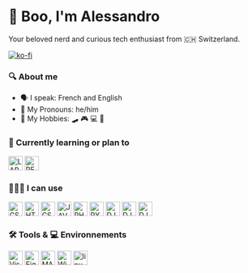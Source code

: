 # 👻 **Boo**, I'm Alessandro <!--(https://alessdangelo.github.io)-->

<p>Your beloved nerd and curious tech enthusiast from 🇨🇭 Switzerland.</p>

[![ko-fi](https://ko-fi.com/img/githubbutton_sm.svg)](https://ko-fi.com/U6U05DMSP)

### 🔍 About me

- 🗣️ I speak: French and English
- 🤠 My Pronouns: he/him
- 🎯 My Hobbies: 🛹 🎮 💻 📖

### 🧠 Currently learning or plan to

<p>
<img height =28vmax alt="LARAVEL" src="badges/badge-laravel.svg" />
<img height =28vmax alt="REACT" src="badges/badge-react.svg" />
</p>

### 🧑🏻‍💻 I can use

<p>
<img height = 28vmax alt="CSHARP" src="badges/badge-CSharp.svg" />
<img height = 28vmax alt="HTML5" src="badges/badge-HTML5.svg"/>
<img height = 28vmax alt="CSS3" src="badges/badge-CSS3.svg" />
<img height = 28vmax alt="JAVASCRIPT" src="badges/badge-JavaScript.svg" />
<img height = 28vmax alt="PHP" src="badges/badge-PHP.svg" />
<img height =28vmax alt="PYTHON" src="badges/badge-Python.svg" /> 
<img height = 28vmax alt="DJANGO" src="badges/badge-Django.svg" />
<img height = 28vmax alt="DJANGO" src="badges/badge-tailwind.svg" />
<img height = 28vmax alt="DJANGO" src="badges/badge-bootstrap.svg" />
</p>

### 🛠 Tools & 💻 Environnements

<p>
<img height = 28vmax alt="Visual Studio Code" src="badges/badge-VS Code.svg" />
<img height = 28vmax alt="Figma" src="badges/badge-Figma.svg" />
<img height = 28vmax alt="MAC OS" src="badges/badge-mac os.svg"/>
<img height = 28vmax alt="Windows" src="badges/badge-Windows.svg" />
<img height = 28vmax alt="linux" src="badges/badge-Linux.svg" />
</p>

